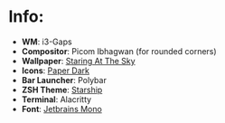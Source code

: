 # Info:

+ **WM**: i3-Gaps
+ **Compositor**: Picom Ibhagwan (for rounded corners)
+ **Wallpaper**: [Staring At The Sky](https://i.pinimg.com/originals/1f/ff/f9/1ffff9f72f5a3ce1b90db0d1ba2603f6.jpg)
+ **Icons**: [Paper Dark](https://snwh.org/paper)
+ **Bar Launcher**: Polybar
+ **ZSH Theme**: [Starship](https://starship.rs/)
+ **Terminal**: Alacritty
+ **Font**: [Jetbrains Mono](https://www.jetbrains.com/lp/mono/)
